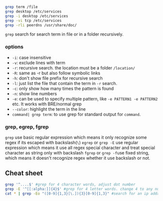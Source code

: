 ```bash
grep term /file
grep desktop /etc/services
grep -i desktop /etc/services
grep -vi tcp /etc/services
grep -rli peerdns /usr/share/doc/
```
`grep` search for search term in file or in a folder recursively.


### options
- `-i`: case insensitive
- `-v`: exclude lines with term
- `-r`: recursive search. the location must be a folder `/location/`
- `-R`: same as -r but also follow symbolic links
- `-h`: don't show file prefix for recursive search
- `-l`: just list the file that contain the term in `-r` search.
- `-c`: only show how many times the pattern is found
- `-n`: show line numbers
- `-e`: can be used to specify multiple pattern, like `-e PATTERN1 -e PATTERN2` etc. It works with BRE/normal grep
- `--color`: highlight the term in the line
- `command| grep term`: to use grep for standard output for `command`. 

### grep, egrep, fgrep
`grep` use basic regular expression which means it only recognize some regex if its escaped with backslash(`\`)
`egrep` or `grep -E` use regular expression which means it use all regex special character and treat special character as string only with backslash
`fgrep` or `grep -f`use fixed string, which means it doesn't recognize regex whether it use backslash or not.


## Cheat sheet
```bash
grep '^....$' #grep for 4 character words, adjust dot number
grep -E '^[[:alpha:]]{4}$' #grep for 4 letter words. change 4 to any number
cat * | grep -Eo "([0-9]{1,3}[\.]){3}[0-9]{1,3}" #search for an ip address in file in this folder, and just output the result(-o)
```